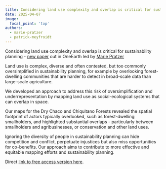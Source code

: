 ```yaml
---
title: Considering land use complexity and overlap is critical for sustainability planning
date: 2025-04-07
image:
  focal_point: 'top'
authors: 
  - marie-pratzer
  - patrick-meyfroidt
---
```


Considering land use complexity and overlap is critical for sustainability planning - [new paper](https://doi.org/10.1016/j.oneear.2025.101247) out in OneEarth led by [Marie Pratzer](https://landsystems-lab.earth/author/marie-pratzer/)


<!--more-->

Land use is complex, diverse and often contested, but too commonly oversimplified in sustainability planning, for example by overlooking forest-dwelling communities that are harder to detect in broad-scale data than large-scale agriculture.

We developed an approach to address this risk of oversimplification and underrepresentation by mapping land use as social-ecological systems that can overlap in space.

Our maps for the Dry Chaco and Chiquitano Forests revealed the spatial footprint of actors typically overlooked, such as forest-dwelling smallholders, and highlighted substantial overlaps - particularly between smallholders and agribusinesses, or conservation and other land uses.

Ignoring the diversity of people in sustainability planning can hide competition and conflict, perpetuate injustices but also miss opportunities for co-benefits. Our approach aims to contribute to more effective and equitable mapping efforts and sustainability planning.

Direct [link to free access version here](https://authors.elsevier.com/sd/article/S2590-3322(25)00073-9).